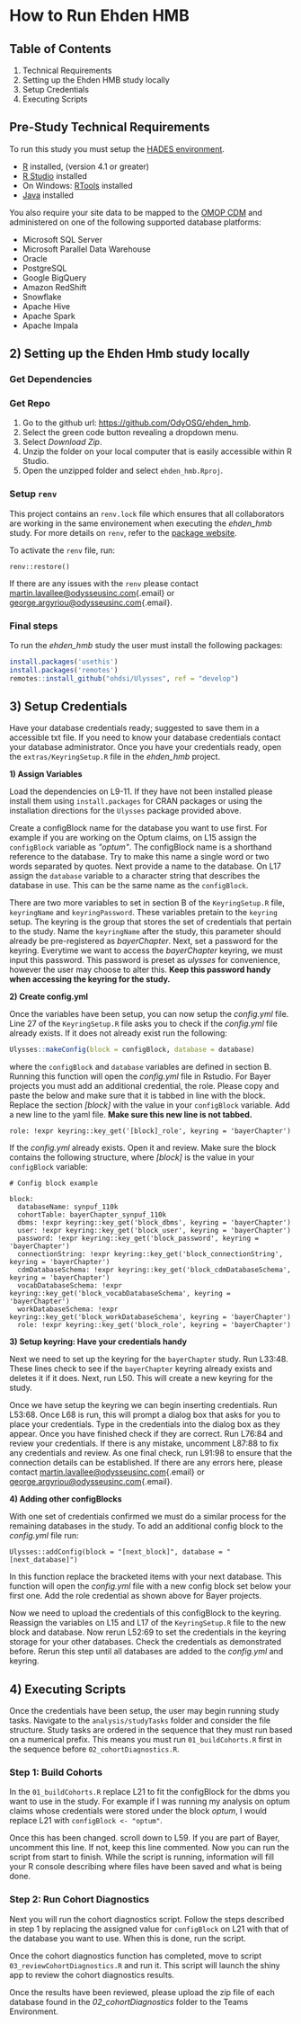 # How to Run Ehden HMB

## Table of Contents

1)  Technical Requirements
2)  Setting up the Ehden HMB study locally
3)  Setup Credentials
4)  Executing Scripts

## Pre-Study Technical Requirements

To run this study you must setup the [HADES environment](https://ohdsi.github.io/Hades/rSetup.html).

-   [R](https://cloud.r-project.org/) installed, (version 4.1 or greater)
-   [R Studio](https://posit.co/download/rstudio-desktop/) installed
-   On Windows: [RTools](https://cran.r-project.org/bin/windows/Rtools/) installed
-   [Java](https://www.java.com/en/) installed

You also require your site data to be mapped to the [OMOP CDM](https://ohdsi.github.io/CommonDataModel/) and administered on one of the following supported database platforms:

-   Microsoft SQL Server
-   Microsoft Parallel Data Warehouse
-   Oracle
-   PostgreSQL
-   Google BigQuery
-   Amazon RedShift
-   Snowflake
-   Apache Hive
-   Apache Spark
-   Apache Impala

## 2) Setting up the Ehden Hmb study locally

### Get Dependencies

### Get Repo

1)  Go to the github url: <https://github.com/OdyOSG/ehden_hmb>.
2)  Select the green code button revealing a dropdown menu.
3)  Select *Download Zip*.
4)  Unzip the folder on your local computer that is easily accessible within R Studio.
5)  Open the unzipped folder and select `ehden_hmb.Rproj`.

### Setup `renv`

This project contains an `renv.lock` file which ensures that all collaborators are working in the same environement when executing the *ehden_hmb* study. For more details on `renv`, refer to the [package website](https://rstudio.github.io/renv/index.html).

To activate the `renv` file, run:

```         
renv::restore()
```

If there are any issues with the `renv` please contact [martin.lavallee\@odysseusinc.com](mailto:martin.lavallee@odysseusinc.com){.email} or [george.argyriou\@odysseusinc.com](mailto:george.argyriou@odysseusinc.com){.email}.

### Final steps

To run the *ehden_hmb* study the user must install the following packages:

``` r
install.packages('usethis')
install.packages('remotes')
remotes::install_github("ohdsi/Ulysses", ref = "develop")
```

## 3) Setup Credentials

Have your database credentials ready; suggested to save them in a accessible txt file. If you need to know your database credentials contact your database administrator. Once you have your credentials ready, open the `extras/KeyringSetup.R` file in the *ehden_hmb* project.

**1) Assign Variables**

Load the dependencies on L9-11. If they have not been installed please install them using `install.packages` for CRAN packages or using the installation directions for the `Ulysses` package provided above.

Create a configBlock name for the database you want to use first. For example if you are working on the Optum claims, on L15 assign the `configBlock` variable as *"optum"*. The configBlock name is a shorthand reference to the database. Try to make this name a single word or two words separated by quotes. Next provide a name to the database. On L17 assign the `database` variable to a character string that describes the database in use. This can be the same name as the `configBlock`.

There are two more variables to set in section B of the `KeyringSetup.R` file, `keyringName` and `keyringPassword`. These variables pretain to the `keyring` setup. The keyring is the group that stores the set of credentials that pertain to the study. Name the `keyringName` after the study, this parameter should already be pre-registered as *bayerChapter*. Next, set a password for the keyring. Everytime we want to access the *bayerChapter* keyring, we must input this password. This password is preset as *ulysses* for convenience, however the user may choose to alter this. **Keep this password handy when accessing the keyring for the study.**

**2) Create config.yml**

Once the variables have been setup, you can now setup the *config.yml* file. Line 27 of the `KeyringSetup.R` file asks you to check if the *config.yml* file already exists. If it does not already exist run the following:

``` r
Ulysses::makeConfig(block = configBlock, database = database)
```

where the `configBlock` and `database` variables are defined in section B. Running this function will open the *config.yml* file in Rstudio. For Bayer projects you must add an additional credential, the role. Please copy and paste the below and make sure that it is tabbed in line with the block. Replace the section *[block]* with the value in your `configBlock` variable. Add a new line to the yaml file. **Make sure this new line is not tabbed.**

```         
role: !expr keyring::key_get('[block]_role', keyring = 'bayerChapter')
```

If the *config.yml* already exists. Open it and review. Make sure the block contains the following structure, where *[block]* is the value in your `configBlock` variable:

```         
# Config block example

block:
  databaseName: synpuf_110k
  cohortTable: bayerChapter_synpuf_110k
  dbms: !expr keyring::key_get('block_dbms', keyring = 'bayerChapter')
  user: !expr keyring::key_get('block_user', keyring = 'bayerChapter')
  password: !expr keyring::key_get('block_password', keyring = 'bayerChapter')
  connectionString: !expr keyring::key_get('block_connectionString', keyring = 'bayerChapter')
  cdmDatabaseSchema: !expr keyring::key_get('block_cdmDatabaseSchema', keyring = 'bayerChapter')
  vocabDatabaseSchema: !expr keyring::key_get('block_vocabDatabaseSchema', keyring = 'bayerChapter')
  workDatabaseSchema: !expr keyring::key_get('block_workDatabaseSchema', keyring = 'bayerChapter')
  role: !expr keyring::key_get('block_role', keyring = 'bayerChapter')
```

**3) Setup keyring: Have your credentials handy**

Next we need to set up the keyring for the `bayerChapter` study. Run L33:48. These lines check to see if the `bayerChapter` keyring already exists and deletes it if it does. Next, run L50. This will create a new keyring for the study.

Once we have setup the keyring we can begin inserting credentials. Run L53:68. Once L68 is run, this will prompt a dialog box that asks for you to place your credentials. Type in the credentials into the dialog box as they appear. Once you have finished check if they are correct. Run L76:84 and review your credentials. If there is any mistake, uncomment L87:88 to fix any credentials and review. As one final check, run L91:98 to ensure that the connection details can be established. If there are any errors here, please contact [martin.lavallee\@odysseusinc.com](mailto:martin.lavallee@odysseusinc.com){.email} or [george.argyriou\@odysseusinc.com](mailto:george.argyriou@odysseusinc.com){.email}.

**4) Adding other configBlocks**

With one set of credentials confirmed we must do a similar process for the remaining databases in the study. To add an additional config block to the *config.yml* file run:

```         
Ulysses::addConfig(block = "[next_block]", database = "[next_database]")
```

In this function replace the bracketed items with your next database. This function will open the *config.yml* file with a new config block set below your first one. Add the role credential as shown above for Bayer projects.

Now we need to upload the credentials of this configBlock to the keyring. Reassign the variables on L15 and L17 of the `KeyringSetup.R` file to the new block and database. Now rerun L52:69 to set the credentials in the keyring storage for your other databases. Check the credentials as demonstrated before. Rerun this step until all databases are added to the *config.yml* and keyring.

## 4) Executing Scripts

Once the credentials have been setup, the user may begin running study tasks. Navigate to the `analysis/studyTasks` folder and consider the file structure. Study tasks are ordered in the sequence that they must run based on a numerical prefix. This means you must run `01_buildCohorts.R` first in the sequence before `02_cohortDiagnostics.R`. 

### Step 1: Build Cohorts

In the `01_buildCohorts.R` replace L21 to fit the configBlock for the dbms you want to use in the study. For example if I was running my analysis on optum claims whose credentials were stored under the block *optum*, I would replace L21 with `configBlock <- "optum"`.

Once this has been changed. scroll down to L59. If you are part of Bayer, uncomment this line. If not, keep this line commented. Now you can run the script from start to finish. While the script is running, information will fill your R console describing where files have been saved and what is being done. 


### Step 2: Run Cohort Diagnostics

Next you will run the cohort diagnostics script. Follow the steps described in step 1 by replacing the assigned value for `configBlock` on L21 with that of the database you want to use.  When this is done, run the script. 

Once the cohort diagnostics function has completed, move to script `03_reviewCohortDiagnostics.R` and run it. This script will launch the shiny app to review the cohort diagnostics results. 

Once the results have been reviewed, please upload the zip file of each database found in the *02_cohortDiagnostics* folder to the Teams Environment. 
